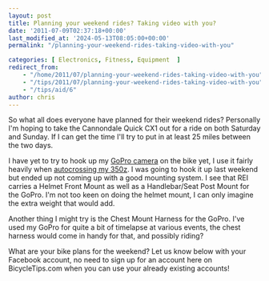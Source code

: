 ```yaml
---
layout: post
title: Planning your weekend rides? Taking video with you?
date: '2011-07-09T02:37:18+00:00'
last_modified_at: '2024-05-13T08:05:00+00:00'
permalink: "/planning-your-weekend-rides-taking-video-with-you"

categories: [ Electronics, Fitness, Equipment  ]
redirect_from: 
    - "/home/2011/07/planning-your-weekend-rides-taking-video-with-you"
    - "/tips/2011/07/planning-your-weekend-rides-taking-video-with-you"
    - "/tips/aid/6"
author: chris
---
```

So what all does everyone have planned for their weekend rides? Personally I'm hoping to take the Cannondale Quick CX1 out for a ride on both Saturday and Sunday. If I can get the time I'll try to put in at least 25 miles between the two days.

I have yet to try to hook up my [GoPro camera](https://amzn.to/4dzpxtP) on the bike yet, I use it fairly heavily when [autocrossing my 350z](https://www.autocrossblog.com/category/350z). I was going to hook it up last weekend but ended up not coming up with a good mounting system. I see that REI carries a Helmet Front Mount as well as a Handlebar/Seat Post Mount for the GoPro. I'm not too keen on doing the helmet mount, I can only imagine the extra weight that would add.

Another thing I might try is the Chest Mount Harness for the GoPro. I've used my GoPro for quite a bit of timelapse at various events, the chest harness would come in handy for that, and possibly riding?

What are your bike plans for the weekend? Let us know below with your Facebook account, no need to sign up for an account here on BicycleTips.com when you can use your already existing accounts!
